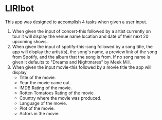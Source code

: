 # LIRIbot

This app was designed to accomplish 4 tasks when given a user input.

1. When given the input of concert-this followed by a artist currently on tour it will display the venue name location and date of their next 20 upcoming shows.
1. When given the input of spotify-this-song followed by a song title, the app will display the artist(s), the song's name, a preview link of the song from Spotify, and the album that the song is from.
If no song name is given it defaults to "Dreams and Nightmares" by Meek Mill.
1. When given the input movie-this followed by a movie title the app will display 
    * Title of the movie.
    * Year the movie came out.
    * IMDB Rating of the movie.
    * Rotten Tomatoes Rating of the movie.
    * Country where the movie was produced.
    * Language of the movie.
    * Plot of the movie.
    * Actors in the movie.
